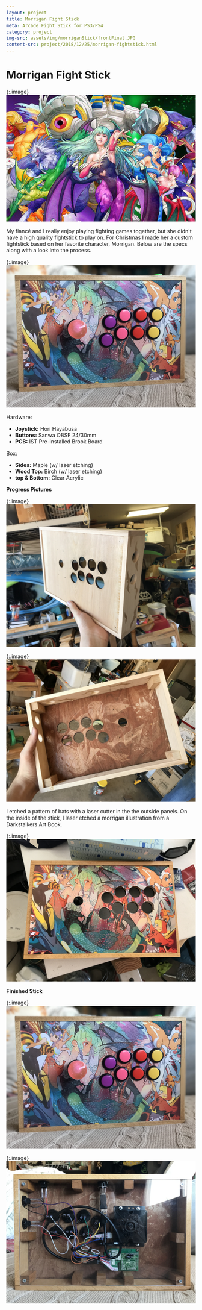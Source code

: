 ```yaml
---
layout: project
title: Morrigan Fight Stick
meta: Arcade Fight Stick for PS3/PS4
category: project
img-src: assets/img/morriganStick/frontFinal.JPG
content-src: project/2018/12/25/morrigan-fightstick.html
---
```


# Morrigan Fight Stick

{:.image}
![Alt text](assets/img/morriganStick/morrigan-darkstalkers.jpg "My Title")

My fiancé and I really enjoy playing fighting games together, but she didn't
have a high quality fightstick to play on. For Christmas I made her a custom fightstick based on her favorite character, Morrigan. Below are the specs along with a look into the process.

{:.image}
![Alt text](assets/img/morriganStick/frontFinal.JPG "My Title")

Hardware:
* **Joystick:** Hori Hayabusa
* **Buttons:** Sanwa OBSF 24/30mm
* **PCB:** IST Pre-installed Brook Board

Box:
* **Sides:** Maple (w/ laser etching)
* **Wood Top:** Birch (w/ laser etching)
* **top & Bottom:** Clear Acrylic


**Progress Pictures**

{:.image}
![Alt text](assets/img/morriganStick/wood_box.JPG "My Title")

{:.image}
![Alt text](assets/img/morriganStick/box_inside.JPG "My Title")

I etched a pattern of bats with a laser cutter in the the outside panels.
On the inside of the stick, I laser etched a morrigan illustration from a Darkstalkers Art Book.

{:.image}
![Alt text](assets/img/morriganStick/artwork.JPG "My Title")

**Finished Stick**

{:.image}
![Alt text](assets/img/morriganStick/frontFinal.JPG "My Title")

{:.image}
![Alt text](assets/img/morriganStick/inside.JPG "My Title")